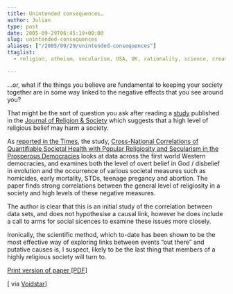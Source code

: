 ```yaml
---
title: Unintended consequences…
author: Julian
type: post
date: 2005-09-29T06:45:19+00:00
slug: unintended-consequences 
aliases: ["/2005/09/29/unintended-consequences"]
ttaglist:
  - religion, atheism, secularism, USA, UK, rationality, science, creationism, evolution

---
```

&#8230;or, what if the things you believe are fundamental to keeping your society together are in some way linked to the negative effects that you see around you?

That might be the sort of question you ask after reading a [study][1] published in the [Journal of Religion & Society][2] which suggests that a high level of religious belief may harm a society. 

As [reported in the Times][3], the study, [Cross-National Correlations of Quantifiable Societal Health with Popular Religiosity and Secularism in the Prosperous Democracies][1] looks at data across the first world Western democracies, and examines both the level of overt belief in God / disbelief in evolution and the occurrence of various societal measures such as homicides, early mortality, STDs, teenage pregancy and abortion. The paper finds strong correlations between the general level of religiosity in a society and high levels of these negative measures.

The author is clear that this is an initial study of the correlation between data sets, and does not hypothesise a causal link, however he does include a call to arms for social sicences to examine these issues more closely.

Ironically, the scientific method, which to-date has been shown to be the most effective way of exploring links between events &#8220;out there&#8221; and putative causes is, I suspect, likely to be the last thing that members of a highly religious society will turn to.

[Print version of paper [PDF]][4]

[ via [Voidstar][5]]

 [1]: https://moses.creighton.edu/JRS/2005/2005-11.html
 [2]: https://moses.creighton.edu/JRS/
 [3]: https://www.timesonline.co.uk/article/0,,2-1798944,00.html
 [4]: https://moses.creighton.edu/JRS/pdf/2005-11.pdf
 [5]: https://www.voidstar.com/node.php?id=2541